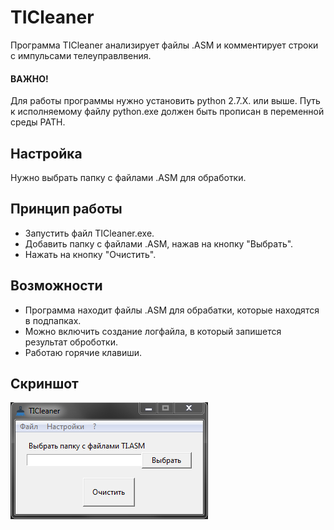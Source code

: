 # TICleaner

Программа TICleaner анализирует файлы .ASM и комментирует строки с импульсами телеуправлвения.

#### ВАЖНО!

Для работы программы нужно установить python 2.7.X. или выше. Путь к исполняемому файлу python.exe должен быть прописан в переменной среды PATH.

## Настройка

Нужно выбрать папку с файлами .ASM для обработки.

## Принцип работы

* Запустить файл TICleaner.exe.
* Добавить папку с файлами .ASM, нажав на кнопку "Выбрать".
* Нажать на кнопку "Очистить".

## Возможности

* Программа находит файлы .ASM для обрабатки, которые находятся в подпапках.
* Можно включить создание логфайла, в который запишется результат оброботки.
* Работаю горячие клавиши.

## Скриншот

![TICleaner](https://github.com/manzhakdotcom/TICleaner/blob/master/screenshot.png)


